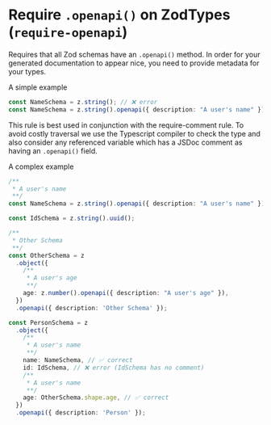# Require `.openapi()` on ZodTypes (`require-openapi`)

Requires that all Zod schemas have an `.openapi()` method. In order for your generated documentation to appear nice, you need to provide metadata for your types.

A simple example

```ts
const NameSchema = z.string(); // ❌ error
const NameSchema = z.string().openapi({ description: "A user's name" }); // ✅ correct
```

This rule is best used in conjunction with the require-comment rule. To avoid costly traversal we use the Typescript compiler to check the type and also consider any referenced variable which has a JSDoc comment as having an `.openapi()` field.

A complex example

```ts
/**
 * A user's name
 **/
const NameSchema = z.string().openapi({ description: "A user's name" });

const IdSchema = z.string().uuid();

/**
 * Other Schema
 **/
const OtherSchema = z
  .object({
    /**
     * A user's age
     **/
    age: z.number().openapi({ description: "A user's age" }),
  })
  .openapi({ description: 'Other Schema' });

const PersonSchema = z
  .object({
    /**
     * A user's name
     **/
    name: NameSchema, // ✅ correct
    id: IdSchema, // ❌ error (IdSchema has no comment)
    /**
     * A user's name
     **/
    age: OtherSchema.shape.age, // ✅ correct
  })
  .openapi({ description: 'Person' });
```
